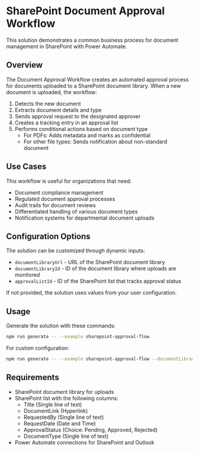 # SharePoint Document Approval Workflow

This solution demonstrates a common business process for document management in SharePoint with Power Automate.

## Overview

The Document Approval Workflow creates an automated approval process for documents uploaded to a SharePoint document library. When a new document is uploaded, the workflow:

1. Detects the new document
2. Extracts document details and type
3. Sends approval request to the designated approver
4. Creates a tracking entry in an approval list
5. Performs conditional actions based on document type
   - For PDFs: Adds metadata and marks as confidential
   - For other file types: Sends notification about non-standard document

## Use Cases

This workflow is useful for organizations that need:

- Document compliance management
- Regulated document approval processes
- Audit trails for document reviews
- Differentiated handling of various document types
- Notification systems for departmental document uploads

## Configuration Options

The solution can be customized through dynamic inputs:

- `documentLibraryUrl` - URL of the SharePoint document library
- `documentLibraryId` - ID of the document library where uploads are monitored
- `approvalListId` - ID of the SharePoint list that tracks approval status

If not provided, the solution uses values from your user configuration.

## Usage

Generate the solution with these commands:

```bash
npm run generate -- --example sharepoint-approval-flow
```

For custom configuration:

```bash
npm run generate -- --example sharepoint-approval-flow --documentLibraryUrl "https://your-tenant.sharepoint.com/sites/YourSite" --documentLibraryId "your-library-id" --approvalListId "your-approval-list-id"
```

## Requirements

- SharePoint document library for uploads
- SharePoint list with the following columns:
  - Title (Single line of text)
  - DocumentLink (Hyperlink)
  - RequestedBy (Single line of text)
  - RequestDate (Date and Time)
  - ApprovalStatus (Choice: Pending, Approved, Rejected)
  - DocumentType (Single line of text)
- Power Automate connections for SharePoint and Outlook 